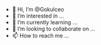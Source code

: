- 👋 Hi, I’m @Gokulceo
- 👀 I’m interested in ...
- 🌱 I’m currently learning ...
- 💞️ I’m looking to collaborate on ...
- 📫 How to reach me ...

<!---
Gokulceo/Gokulceo is a ✨ special ✨ repository because its `README.md` (this file) appears on your GitHub profile.
You can click the Preview link to take a look at your changes.
--->

